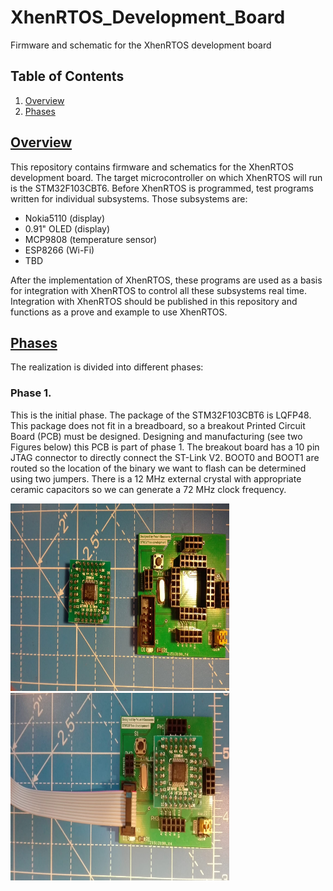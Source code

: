 # XhenRTOS_Development_Board
Firmware and schematic for the XhenRTOS development board

## Table of Contents

1. [Overview](#section-features)
2. [Phases](#section-phases)

## [Overview](id:section-features)

This repository contains firmware and schematics for the XhenRTOS development board. The target microcontroller on which XhenRTOS will run is the STM32F103CBT6. Before XhenRTOS is programmed, test programs written for individual subsystems. Those subsystems are:
* Nokia5110 (display)
* 0.91" OLED (display)
* MCP9808 (temperature sensor)
* ESP8266 (Wi-Fi)
* TBD

After the implementation of XhenRTOS, these programs are used as a basis for integration with XhenRTOS to control all these subsystems real time. 
Integration with XhenRTOS should be published in this repository and functions as a prove and example to use XhenRTOS.

## [Phases](id:section-phases)

The realization is divided into different phases:

### Phase 1.

This is the initial phase. The package of the STM32F103CBT6 is LQFP48. This package does not fit in a breadboard, so a breakout Printed Circuit Board (PCB) must be designed.
Designing and manufacturing (see two Figures below) this PCB  is part of phase 1. The breakout board has a 10 pin JTAG connector to directly connect the ST-Link V2. BOOT0 and BOOT1 are routed so the location of the binary we want to flash can be determined using two jumpers. There is a 12 MHz external crystal with appropriate ceramic capacitors so we can generate a 72 MHz clock frequency.
  
<img src="img/01_Breakout.jpeg" width="350" height="300"> <img src="img/02_Breakout.jpeg" width="350" height="300">
